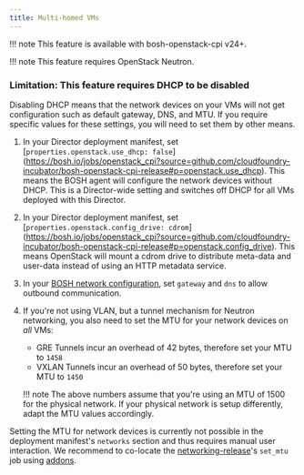 ```yaml
---
title: Multi-homed VMs
---
```


!!! note
    This feature is available with bosh-openstack-cpi v24+.

!!! note
    This feature requires OpenStack Neutron.

### Limitation: This feature requires DHCP to be disabled

Disabling DHCP means that the network devices on your VMs will not get configuration
such as default gateway, DNS, and MTU. If you require specific values for these settings,
you will need to set them by other means.

1. In your Director deployment manifest, set [`properties.openstack.use_dhcp: false`]
   (https://bosh.io/jobs/openstack_cpi?source=github.com/cloudfoundry-incubator/bosh-openstack-cpi-release#p=openstack.use_dhcp).
   This means the BOSH agent will configure the network devices without DHCP. This is a Director-wide setting
   and switches off DHCP for all VMs deployed with this Director.
1. In your Director deployment manifest, set [`properties.openstack.config_drive: cdrom`]
   (https://bosh.io/jobs/openstack_cpi?source=github.com/cloudfoundry-incubator/bosh-openstack-cpi-release#p=openstack.config_drive).
   This means OpenStack will mount a cdrom drive to distribute meta-data and user-data instead of using an HTTP metadata service.
1. In your [BOSH network configuration](networks.md#manual), set `gateway` and `dns` to allow outbound communication.
1. If you're not using VLAN, but a tunnel mechanism for Neutron networking, you also need to set the MTU for your network devices on *all* VMs:
    * GRE Tunnels incur an overhead of 42 bytes, therefore set your MTU to `1458`
    * VXLAN Tunnels incur an overhead of 50 bytes, therefore set your MTU to `1450`

    !!! note
        The above numbers assume that you're using an MTU of 1500 for the physical network. If your physical network is setup differently, adapt the MTU values accordingly.

Setting the MTU for network devices is currently not possible in the deployment manifest's `networks` section and thus requires manual user interaction. We recommend to co-locate the [networking-release](https://github.com/cloudfoundry/networking-release)'s `set_mtu` job using [addons](runtime-config.md#addons).
